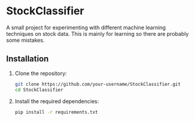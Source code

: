# StockClassifier

A small project for experimenting with different machine learning techniques on stock data. This is mainly for learning so there are probably some mistakes.

## Installation

1. Clone the repository:

    ```bash
    git clone https://github.com/your-username/StockClassifier.git
    cd StockClassifier
    ```

2. Install the required dependencies:

    ```bash
    pip install -r requirements.txt
    ```


